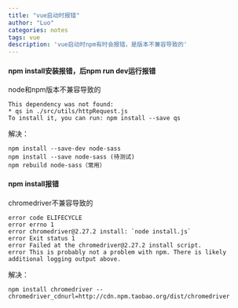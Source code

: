 ```yaml
---
title: "vue启动时报错"
author: "Luo"
categories: notes
tags: vue
description: 'vue启动时npm有时会报错，是版本不兼容导致的'
---
```


#### npm install安装报错，后npm run dev运行报错

node和npm版本不兼容导致的

```
This dependency was not found:
* qs in ./src/utils/httpRequest.js
To install it, you can run: npm install --save qs
```

解决： 

```
npm install --save-dev node-sass
npm install --save node-sass (待测试)
npm rebuild node-sass（常用）
```

#### npm install报错 

chromedriver不兼容导致的 

```
error code ELIFECYCLE
error errno 1
error chromedriver@2.27.2 install: `node install.js`
error Exit status 1
error Failed at the chromedriver@2.27.2 install script.
error This is probably not a problem with npm. There is likely additional logging output above.
```

解决：

```
npm install chromedriver --chromedriver_cdnurl=http://cdn.npm.taobao.org/dist/chromedriver
```
